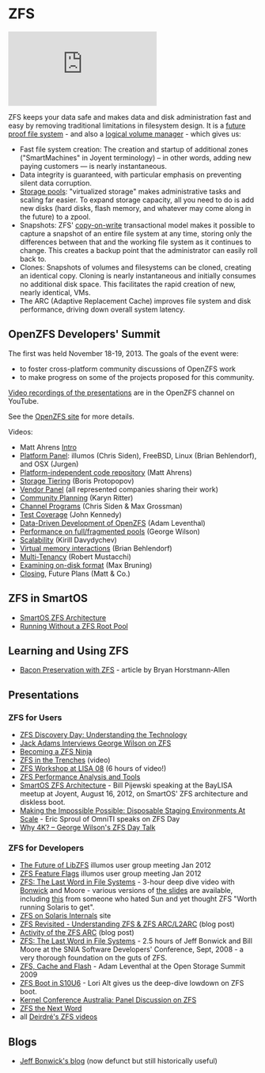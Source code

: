 # ZFS

<!-- markdownlint-disable no-inline-html -->

<div class="youtube-player">
  <iframe type="text/html" src="https://www.youtube.com/embed/6F9bscdqRpo"
    frameborder="0" allowfullscreen></iframe>
</div>

ZFS keeps your data safe and makes data and disk administration fast
and easy by removing traditional limitations in filesystem design. It
is a [future proof file system][zfs-wikipedia] - and also a
[logical volume manager][lvm-wikipedia] - which gives us:

[zfs-wikipedia]: http://en.wikipedia.org/wiki/Zfs
[lvm-wikipedia]: http://en.wikipedia.org/wiki/Logical_volume_manager

- Fast file system creation: The creation and startup of additional
  zones ("SmartMachines" in Joyent terminology) – in other words,
  adding new paying customers — is nearly instantaneous.
- Data integrity is guaranteed, with particular emphasis on preventing
  silent data corruption.
- [Storage pools][storage-pools]: "virtualized storage" makes administrative
  tasks and scaling far easier. To expand storage capacity, all you need
  to do is add new disks (hard disks, flash memory, and whatever may come
  along in the future) to a zpool.
- Snapshots: ZFS' [copy-on-write][cow-wikipedia] transactional
  model makes it possible to capture a snapshot of an entire file
  system at any time, storing only the differences between that and
  the working file system as it continues to change. This creates a
  backup point that the administrator can easily roll back to.
- Clones: Snapshots of volumes and filesystems
  can be cloned, creating an identical copy. Cloning is nearly
  instantaneous and initially consumes no additional disk space. This
  facilitates the rapid creation of new, nearly identical, VMs.
- The ARC (Adaptive Replacement Cache) improves file system and disk
  performance, driving down overall system latency.

[storage-pools]: http://en.wikipedia.org/wiki/ZFS#Storage_pools
[cow-wikipedia]: http://en.wikipedia.org/wiki/Copy-on-write

## OpenZFS Developers' Summit

The first was held November 18-19, 2013. The goals of the event were:

- to foster cross-platform community discussions of OpenZFS work
- to make progress on some of the projects proposed for this community.

[Video recordings of the presentations][openzfs-dev-summit-playlist] are
in the OpenZFS channel on YouTube.

[openzfs-dev-summit-playlist]: https://www.youtube.com/playlist?list=PLaUVvul17xSdWMBt5tAC8Hu7bbeWskD_q

See the [OpenZFS site][openzfs-summit-site] for more details.

[openzfs-summit-site]: http://open-zfs.org/wiki/OpenZFS_Developer_Summit

Videos:

- Matt Ahrens [Intro][vid-01]
- [Platform Panel][vid-02]: illumos (Chris Siden), FreeBSD, Linux
  (Brian Behlendorf), and OSX (Jurgen)
- [Platform-independent code repository][vid-03] (Matt Ahrens)
- [Storage Tiering][vid-04] (Boris Protopopov)
- [Vendor Panel][vid-05] (all represented companies sharing their work)
- [Community Planning][vid-06] (Karyn Ritter)
- [Channel Programs][vid-07] (Chris Siden & Max Grossman)
- [Test Coverage][vid-08] (John Kennedy)
- [Data-Driven Development of OpenZFS][vid-09] (Adam Leventhal)
- [Performance on full/fragmented pools][vid-10] (George Wilson)
- [Scalability][vid-11] (Kirill Davydychev)
- [Virtual memory interactions][vid-12] (Brian Behlendorf)
- [Multi-Tenancy][vid-13] (Robert Mustacchi)
- [Examining on-disk format][vid-14] (Max Bruning)
- [Closing][vid-15], Future Plans (Matt & Co.)

[vid-01]: https://www.youtube.com/watch?v=U3dMhpmQTrU
[vid-02]: http://www.youtube.com/watch?v=U3dMhpmQTrU&t=13m38s
[vid-03]: http://www.youtube.com/watch?v=U3dMhpmQTrU&t=48m7s
[vid-04]: http://www.youtube.com/watch?v=tm0NYEVS6qM&t=2m12s
[vid-05]: https://www.youtube.com/watch?v=EGKek5sZ2Xw
[vid-06]: http://www.youtube.com/watch?v=EGKek5sZ2Xw&t=45m6s
[vid-07]: http://www.youtube.com/watch?v=EGKek5sZ2Xw&t=73m0s
[vid-08]: http://www.youtube.com/watch?v=M5RnPZW0_Xk&t=4m10s
[vid-09]: http://www.youtube.com/watch?v=w3-eppY7ICc&t=6m24s
[vid-10]: http://www.youtube.com/watch?v=UuscV_fSncY&t=0m30s
[vid-11]: http://www.youtube.com/watch?v=hvoL6z8YKgM&t=1m30s
[vid-12]: http://www.youtube.com/watch?v=hvoL6z8YKgM&t=15m55s
[vid-13]: http://www.youtube.com/watch?v=MLTX1i7UEL4&t=0m18s
[vid-14]: http://www.youtube.com/watch?v=MLTX1i7UEL4&t=8m18s
[vid-15]: http://www.youtube.com/watch?v=MLTX1i7UEL4&t=18m50s

## ZFS in SmartOS

- [SmartOS ZFS Architecture][smartos-zfs-arch]
- [Running Without a ZFS Root Pool][running-without-rpool]

[smartos-zfs-arch]: http://smartos.org/2012/08/21/789/
[running-without-rpool]: http://smartos.org/2013/01/22/new-video-running-without-a-zfs-root-pool/

## Learning and Using ZFS

- [Bacon Preservation with ZFS][bacon-preservation] - article by
  Bryan Horstmann-Allen

[bacon-preservation]: http://sysadvent.blogspot.com/2012/12/day-7-bacon-preservation-with-zfs.html

## Presentations

### ZFS for Users

- [ZFS Discovery Day: Understanding the Technology][zfs4u-01]
- [Jack Adams Interviews George Wilson on ZFS][zfs4u-02]
- [Becoming a ZFS Ninja][zfs4u-03]
- [ZFS in the Trenches][zfs4u-04] (video)
- [ZFS Workshop at LISA 08][zfs4u-05] (6 hours of video!)
- [ZFS Performance Analysis and Tools][zfs4u-06]
- [SmartOS ZFS Architecture][zfs4u-07] - Bill Pijewski speaking at the
  BayLISA meetup at Joyent, August 16, 2012, on SmartOS' ZFS
  architecture and diskless boot.
- [Making the Impossible Possible: Disposable Staging Environments At
  Scale][zfs4u-08] - Eric Sproul of OmniTI speaks on ZFS Day
- [Why 4K? – George Wilson's ZFS Day Talk][zfs4u-09]

[zfs4u-01]: http://www.beginningwithi.com/2009/02/09/zfs-discovery-day-understanding-the-technology/
[zfs4u-02]: http://www.beginningwithi.com/2009/09/23/jack-adams-interviews-george-wilson-on-zfs/
[zfs4u-03]: http://www.beginningwithi.com/2009/09/16/becoming-a-zfs-ninja/
[zfs4u-04]: http://www.youtube.com/playlist?list=PL3007AB589342B4DA
[zfs4u-05]: http://www.beginningwithi.com/comments/2009/12/02/zfs-workshop-at-lisa-08/
[zfs4u-06]: http://smartos.org/2012/12/27/zfs-performance-analysis-and-tools/
[zfs4u-07]: http://smartos.org/2012/08/21/789/
[zfs4u-08]: http://smartos.org/2012/11/12/making-the-impossible-possible-disposable-staging-environments-at-scale/
[zfs4u-09]: http://smartos.org/2012/10/31/why-4k-george-wilsons-zfs-day-talk/

### ZFS for Developers

- [The Future of LibZFS][zfs4devs-01] illumos user group meeting Jan 2012
- [ZFS Feature Flags][zfs4devs-02] illumos user group meeting Jan 2012
- [ZFS: The Last Word in File Systems][zfs4devs-03] - 3-hour deep dive
  video with [Bonwick][bonwick-wikipedia] and Moore - various versions
  of [the slides][zfs4devs-03-slides] are available, including
  [this][someone-who-hated-sun] from someone who hated Sun and yet thought
  ZFS "Worth running Solaris to get".
- [ZFS on Solaris Internals][zfs4devs-04] site
- [ZFS Revisited - Understanding ZFS & ZFS ARC/L2ARC][zfs4devs-05] (blog post)
- [Activity of the ZFS ARC][zfs4devs-06] (blog post)
- [ZFS: The Last Word in File Systems][zfs4devs-07] -
  2.5 hours of Jeff Bonwick and Bill Moore at the SNIA Software
  Developers' Conference, Sept, 2008 - a very thorough foundation on
  the guts of ZFS.
- [ZFS, Cache and Flash][zfs4devs-08] - Adam Leventhal at the Open Storage
  Summit 2009
- [ZFS Boot in S10U6][zfs4devs-09] - Lori Alt gives us the deep-dive
  lowdown on ZFS boot.
- [Kernel Conference Australia: Panel Discussion on ZFS][zfs4devs-10]
- [ZFS the Next Word][zfs4devs-11]
- all [Deirdré's ZFS videos][zfs4devs-12]

[zfs4devs-01]: http://www.youtube.com/playlist?list=PL1A94C8EECCAF7340
[zfs4devs-02]: http://www.youtube.com/playlist?list=PLFC9970A828416AE5
[zfs4devs-03]: http://www.beginningwithi.com/comments/2009/01/15/zfs-the-last-word-in-file-systems-parts-1-2-3/
[zfs4devs-03-slides]: http://www.google.com/search?&q=ZFS%3A+The+Last+Word+in+File+Systems+pdf
[someone-who-hated-sun]: http://wiki.gnhlug.org/twiki2/pub/Www/ZfsSlides/zfs2.pdf
[zfs4devs-04]: http://www.solarisinternals.com//wiki/index.php?title=Category:ZFS
[zfs4devs-05]: http://nilesh-joshi.blogspot.com/2010/07/zfs-revisited.html
[zfs4devs-06]: http://dtrace.org/blogs/brendan/2012/01/09/activity-of-the-zfs-arc/
[zfs4devs-07]: http://www.youtube.com/playlist?list=PL1622CB7988FDD9F5
[zfs4devs-08]: http://www.beginningwithi.com/2009/11/04/zfs-cache-and-flash/
[zfs4devs-09]: http://www.beginningwithi.com/2009/01/15/zfs-boot-in-s10u6/
[zfs4devs-10]: http://www.beginningwithi.com/2009/10/31/kernel-conference-australia-panel-discussion-on-zfs/
[zfs4devs-11]: http://www.youtube.com/playlist?list=PL3oXECC9Rpm2oDL8fZJcnDwOcalnUtRhV
[zfs4devs-12]: http://www.beginningwithi.com/tag/zfs/

## Blogs

- [Jeff Bonwick's blog][bonwick-blog] (now defunct but still historically
  useful)

[bonwick-wikipedia]: http://en.wikipedia.org/wiki/Jeff_Bonwick
[bonwick-blog]: http://en.wikipedia.org/wiki/Jeff_Bonwick
